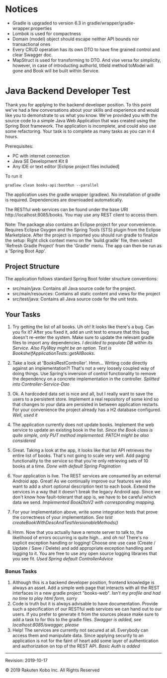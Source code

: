 # Notices
- Gradle is upgraded to version 6.3 in gradle/wrapper/gradle-wrapper.properties
- Lombok is used for compactness
- Domain (model) object should escape neither API bounds nor transactional ones
- Every CRUD operation has its own DTO to have fine grained control and clear Swagger doc.
- MapStruct is used for transforming to DTO. And vise versa for simplicity, however, in case of introducting authorId, titleId method toModel will gone and Book will be built within Service.

# Java Backend Developer Test

Thank you for applying to the backend developer position.  To this point we've had a few conversations about your skills and experience and would like you to demonstrate to us what you know.  We've provided you with the source code to a simple Java Web Application that was created using the Spring Boot framework.  The application is incomplete, and could also use some refactoring.  Your task is to complete as many tasks as you can in 4 hours.


Prerequisites:
- PC with internet connection
- Java SE Development Kit 8
- Any IDE or text editor [Eclipse project files included]

To run it
```
gradlew clean books-api:bootRun --parallel
```

The application uses the gradle wrapper (gradlew). No installation of gradle is required. Dependencies are downloaded automatically.

The RESTful web services can be found under the base URI http://localhost:8085/books. You may use any REST client to access them.

Note: The package also contains an Eclipse project for your convenience. Requires Eclipse Oxygen and the Spring Tools (STS) plugin from the Eclipse Marketplace. After the project is imported you should run gradle to finalize the setup: Right click context menu on the 'build.gradle' file, then select 'Refresh Gradle Project' from the 'Gradle' menu. The app can then be run as a 'Spring Boot App'.

## Project Structure

The application follows standard Spring Boot folder structure conventions:
  
- src/main/java: Contains all Java source code for the project.
- src/main/resources: Contains all static content and views for the project
- src/test/java: Contains all Java source code for the unit tests.


## Your Tasks

1. Try getting the list of all books. Uh oh! It looks like there's a bug. Can you fix it?  After you fixed it, add an unit test to ensure that this bug doesn't re-enter the system.  Make sure to update the relevant gradle files to import any dependencies.
*I decided to populate DB within its Service. Also FlyWay might be an option. Test is BookshelfApplicationTests::getAllBooks.*

2. Take a look at 'BooksRestController'. Hmm... Writing code  directly against an implementation?! That's not a very loosely coupled way of doing things.  Use Spring's inversion of control functionality to remove the dependency on a concrete implementation in the controller.
*Splitted into Controller-Service-Dao*

3. Ok.  A hardcoded data set is nice and all, but I really want to save the users to a persistent store.  Implement a real repository of some kind so that changes to your data are persisted in between application restarts.  For your convenience the project already has a H2 database configured.
*Well, used it*

4. The application currently does not update books. Implement the web service to update an existing book in the list.
*Since the Book class is quite simple, only PUT method implemented. PATCH might be also considered*

5. Great.  Taking a look at the app, it looks like that list API retrieves the entire list of books.  That's not going to scale very well.  Add paging functionality to the service so that you're only retrieving sets of 10 books at a time. 
*Done with default Spring Pagination*

6. Your application is live. The REST services are consumed by an external Android app. Great! As we continually improve our features we also want to add a short optional description text to each book. Extend the services in a way that it doesn't break the legacy Android app. Since we don't know how fault-tolerant that app is, we have to be careful which data we send.
*Implemented BookDtoV2 with corresponding mapping.*

7. For your implementation above, write some integration tests that prove the correctness of your implementation.
*See test createBookWithDescAndTestVersionableMethods()*

8. Hmm. Now that you actually have a remote server to talk to, the likelihood of errors occurring is quite high... and oh no! There's no explicit exception handling or logging!  Choose one use case (Create / Update / Save / Delete) and add appropriate exception handling and logging to it.  You are free to use any open source logging libraries that you see fit.
*Used Spring default ControllerAdvice*


### Bonus Tasks

1. Although this is a backend developer position, frontend knowledge is always an asset. Add a simple web page that interacts with all the REST interfaces in a new gradle project "books-web". 
*Isn't my profile and had no time to play html form, sorry*
2. Code is truth but it is always advisable to have documentation. Provide such a specification of our RESTful web services we can hand out to our users.  If you prefer to generate it from the sources please make sure to add a task to for this to the gradle files.
*Swagger is added, see localhost:8085/swagger, please*
3. Help! The services are currently not secured at all. Everybody can access them and manipulate data. Since applying security to an application is not for the faint of heart add some layer of authentication and authorization on top of the REST API.
*Basic Auth is added* 

--------

Revision: 2019-10-17

© 2019 Rakuten Kobo Inc. All Rights Reserved
